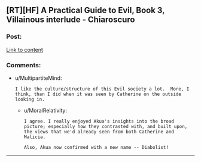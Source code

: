 ## [RT][HF] A Practical Guide to Evil, Book 3, Villainous interlude - Chiaroscuro

### Post:

[Link to content](https://practicalguidetoevil.wordpress.com/2017/04/19/https://practicalguidetoevil.wordpress.com/2017/04/19/villainous-interlude-chiaroscuro/)

### Comments:

- u/MultipartiteMind:
  ```
  I like the culture/structure of this Evil society a lot.  More, I think, than I did when it was seen by Catherine on the outside looking in.
  ```

  - u/MoralRelativity:
    ```
    I agree. I really enjoyed Akua's insights into the broad picture; especially how they contrasted with, and built upon, the views that we'd already seen from both Catherine and Malicia.

    Also, Akua now confirmed with a new name -- Diabolist!
    ```

---

